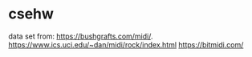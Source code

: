 # csehw
data set from: https://bushgrafts.com/midi/. 
https://www.ics.uci.edu/~dan/midi/rock/index.html 
https://bitmidi.com/
